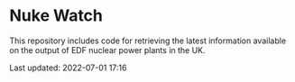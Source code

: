 # Nuke Watch

This repository includes code for retrieving the latest information available on the output of EDF nuclear power plants in the UK.

Last updated: 2022-07-01 17:16